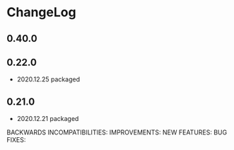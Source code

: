 # ChangeLog


## 0.40.0


## 0.22.0

* 2020.12.25 packaged



## 0.21.0

* 2020.12.21 packaged

BACKWARDS INCOMPATIBILITIES:
IMPROVEMENTS:
NEW FEATURES:
BUG FIXES:
